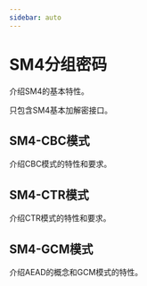```yaml
---
sidebar: auto
---
```

# SM4分组密码

介绍SM4的基本特性。

只包含SM4基本加解密接口。

## SM4-CBC模式

介绍CBC模式的特性和要求。

## SM4-CTR模式

介绍CTR模式的特性和要求。

## SM4-GCM模式

介绍AEAD的概念和GCM模式的特性。